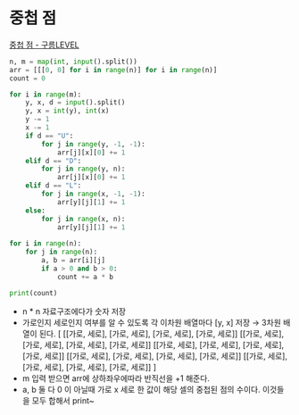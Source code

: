 # 중첩 점

[중첩 점 - 구름LEVEL](https://level.goorm.io/exam/195700/중첩-점/quiz/1)

```python
n, m = map(int, input().split())
arr = [[[0, 0] for i in range(n)] for i in range(n)]
count = 0

for i in range(m):
	y, x, d = input().split()
	y, x = int(y), int(x)
	y -= 1
	x -= 1
	if d == "U":
		for j in range(y, -1, -1):
			arr[j][x][0] += 1
	elif d == "D":
		for j in range(y, n):
			arr[j][x][0] += 1
	elif d == "L":
		for j in range(x, -1, -1):
			arr[y][j][1] += 1
	else:
		for j in range(x, n):
			arr[y][j][1] += 1
			
for i in range(n):
	for j in range(n):
		a, b = arr[i][j]
		if a > 0 and b > 0:
			count += a * b

print(count)
```

- n * n 자료구조에다가 숫자 저장
- 가로인지 세로인지 여부를 알 수 있도록 각 이차원 배열마다 [y, x] 저장 → 3차원 배열이 된다.
[
[[가로, 세로], [가로, 세로], [가로, 세로], [가로, 세로]]
[[가로, 세로], [가로, 세로], [가로, 세로], [가로, 세로]]
[[가로, 세로], [가로, 세로], [가로, 세로], [가로, 세로]]
[[가로, 세로], [가로, 세로], [가로, 세로], [가로, 세로]]
[[가로, 세로], [가로, 세로], [가로, 세로], [가로, 세로]]
]
- m 입력 받으면 arr에 상하좌우에따라 반직선을 +1 해준다.
- a, b 둘 다 0 이 아닐때 가로 x 세로 한 값이 해당 셀의 중첩된 점의 수이다. 이것들을 모두 합해서 print~
